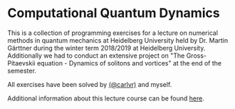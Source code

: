 # Computational Quantum Dynamics

This is a collection of programming exercises for a lecture on numerical methods in quantum mechanics at Heidelberg University held by Dr. Martin Gärttner during the winter term 2018/2019 at Heidelberg University.
Additionally we had to conduct an extensive project on "The Gross-Pitaevskii equation - Dynamics of solitons and vortices" at the end of the semester. 

All exercises have been solved by [(@carlvr)](https://github.com/carlvr) and myself.


Additional information about this lecture course can be found [here](https://www.kip.uni-heidelberg.de/user/marting/teaching/ws1819_qnum).
